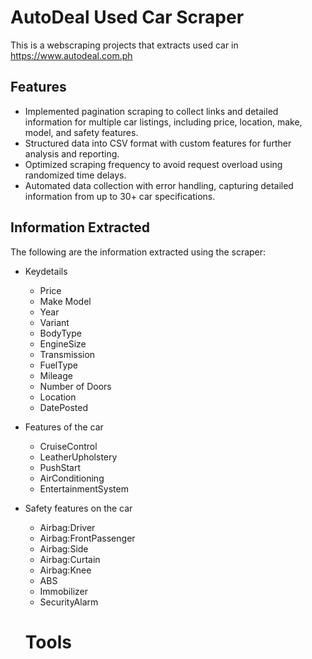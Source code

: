 # AutoDeal Used Car Scraper
This is a webscraping projects that extracts used car in https://www.autodeal.com.ph

## Features
- Implemented pagination scraping to collect links and detailed information for multiple car listings, including price, location, make, model, and safety features.
- Structured data into CSV format with custom features for further analysis and reporting.
- Optimized scraping frequency to avoid request overload using randomized time delays.
- Automated data collection with error handling, capturing detailed information from up to 30+ car specifications.

## Information Extracted
The following are the information extracted using the scraper:
- Keydetails
  - Price
  - Make Model
  - Year
  - Variant
  - BodyType
  - EngineSize
  - Transmission
  - FuelType
  - Mileage
  - Number of Doors
  - Location
  - DatePosted
- Features of the car
  - CruiseControl
  - LeatherUpholstery
  - PushStart
  - AirConditioning
  - EntertainmentSystem
- Safety features on the car
  - Airbag:Driver
  - Airbag:FrontPassenger
  - Airbag:Side
  - Airbag:Curtain
  - Airbag:Knee
  - ABS
  - Immobilizer
  - SecurityAlarm
 
  # Tools
